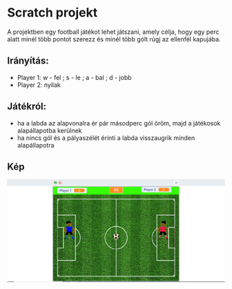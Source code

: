 # Scratch projekt
A projektben egy football játékot lehet játszani, amely célja, hogy egy perc alatt minél több pontot szerezz és minél több gólt rúgj az ellenfél kapujába.

## Irányítás:
- Player 1: w - fel ; s - le ; a - bal ; d - jobb
- Player 2: nyilak

## Játékról:
- ha a labda az alapvonalra ér pár másodperc gól öröm, majd a játékosok alapállapotba kerülnek
- ha nincs gól és a pályaszélét érinti a labda visszaugrik minden alapállapotra

## Kép

![Játék kinézete](scratch.png)
